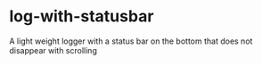 # log-with-statusbar
A light weight logger with a status bar on the bottom that does not disappear with scrolling
